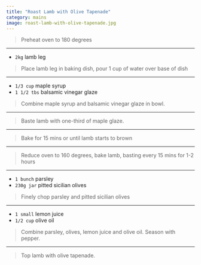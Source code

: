 ```yaml
---
title: "Roast Lamb with Olive Tapenade"
category: mains
image: roast-lamb-with-olive-tapenade.jpg
---
```



> Preheat oven to 180 degrees

---

* `2kg` lamb leg

> Place lamb leg in baking dish, pour 1 cup of water over base of dish

---

* `1/3 cup` maple syrup
* `1 1/2 tbs` balsamic vinegar glaze

> Combine maple syrup and balsamic vinegar glaze in bowl.

---

> Baste lamb with one-third of maple glaze.

---

> Bake for 15 mins or until lamb starts to brown

---

> Reduce oven to 160 degrees, bake lamb, basting every 15 mins for 1-2 hours

---

* `1 bunch` parsley
* `230g jar` pitted sicilian olives

> Finely chop parsley and pitted sicilian olives

---

* `1 small` lemon juice
* `1/2 cup` olive oil

> Combine parsley, olives, lemon juice and olive oil. Season with pepper.

---

> Top lamb with olive tapenade.


